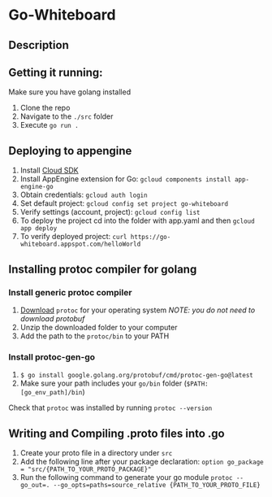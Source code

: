 # Go-Whiteboard

## Description


## Getting it running:
Make sure you have golang installed
1. Clone the repo
2. Navigate to the `./src` folder
3. Execute `go run .`

## Deploying to appengine
1. Install [Cloud SDK](https://cloud.google.com/sdk/docs/install)
2. Install AppEngine extension for Go: `gcloud components install app-engine-go`
3. Obtain credentials: `gcloud auth login`
4. Set default project: `gcloud config set project go-whiteboard`
5. Verify settings (account, project): `gcloud config list`
6. To deploy the project cd into the folder with app.yaml and then `gcloud app
deploy`
7. To verify deployed project:
`curl https://go-whiteboard.appspot.com/helloWorld`

## Installing protoc compiler for golang
### Install generic protoc compiler
1. [Download](https://github.com/protocolbuffers/protobuf/releases/tag/v3.18.1) `protoc` for your operating system *NOTE: you do not need to download protobuf*
2. Unzip the downloaded folder to your computer
3. Add the path to the `protoc/bin` to your PATH
### Install protoc-gen-go
1. `$ go install google.golang.org/protobuf/cmd/protoc-gen-go@latest`
2. Make sure your path includes your `go/bin` folder (`$PATH:[go_env_path]/bin`)
   
Check that `protoc` was installed by running `protoc --version`

## Writing and Compiling .proto files into .go
1. Create your proto file in a directory under `src`
2. Add the following line after your package declaration:
`option go_package = "src/{PATH_TO_YOUR_PROTO_PACKAGE}"`
1. Run the following command to generate your go module `protoc --go_out=. --go_opts=paths=source_relative {PATH_TO_YOUR_PROTO_FILE}`